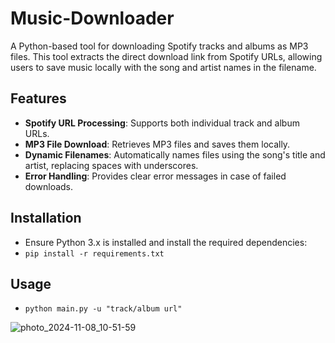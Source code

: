 # Music-Downloader

A Python-based tool for downloading Spotify tracks and albums as MP3 files. This tool extracts the direct download link from Spotify URLs, allowing users to save music locally with the song and artist names in the filename.

## Features
- **Spotify URL Processing**: Supports both individual track and album URLs.
- **MP3 File Download**: Retrieves MP3 files and saves them locally.
- **Dynamic Filenames**: Automatically names files using the song's title and artist, replacing spaces with underscores.
- **Error Handling**: Provides clear error messages in case of failed downloads.

## Installation
- Ensure Python 3.x is installed and install the required dependencies:
- ```pip install -r requirements.txt```

## Usage
- ```python main.py -u "track/album url"```
  
![photo_2024-11-08_10-51-59](https://github.com/user-attachments/assets/26058875-6178-4a3c-b7dd-c07fbacd807b)
